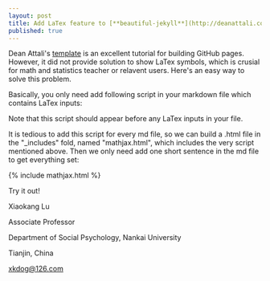 ```yaml
---
layout: post
title: Add LaTex feature to [**beautiful-jekyll**](http://deanattali.com/beautiful-jekyll) template Using Mathjax
published: true
---
```


Dean Attali's [template](http://deanattali.com/beautiful-jekyll) is an excellent tutorial for building GitHub pages. 
However, it did not provide solution to show LaTex symbols, which is crusial for math and statistics teacher or relavent users. 
Here's an easy way to solve this problem.

Basically, you only need add following script in your markdown file which contains LaTex inputs:

  <script src="https://cdn.mathjax.org/mathjax/latest/MathJax.js?config=TeX-AMS-MML_HTMLorMML" type="text/javascript"></script>
  
Note that this script should appear before any LaTex inputs in your file.

It is tedious to add this script for every md file, so we can build a .html file in the "_includes" fold, named "mathjax.html", 
which includes the very script mentioned above. Then we only need add one short sentence in the md file to get everything set:

  {% include mathjax.html %}
  
Try it out!

Xiaokang Lu

Associate Professor 

Department of Social Psychology, Nankai University

Tianjin, China

xkdog@126.com
